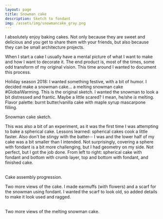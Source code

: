 ```yaml
---
layout: page
title: Snowman cake
description: Sketch to fondant
img: /assets/img/snowmancake_gray.png
---
```


I absolutely enjoy baking cakes. Not only because they are sweet and delicious and you get to share them with your friends, but also because they can be small architecture projects.

When I start a cake I usually have a mental picture of what I want to make and how I want to decorate it. The end product is, most of the times, some odd transform of my original vision. This time around I wanted to document this process.

 Holiday season 2018: I wanted something festive, with a bit of humor. I decided make a snowman cake... a melting snowman cake #GlobalWarming. This is the original sketch. I wanted the snowman to look a bit distressed and frantic. Maybe a little scared? I mean, he/she *is* melting. Flavor palette: burnt butter/vanilla cake with maple syrup mascarpone filling.

 <div class="img_col">
     <img class="col three left" src="{{ site.baseurl }}/assets/img/sketch_snowm.png" alt="" title="example image"/>
 </div>
 <div class="col three caption">
     Snowman cake sketch.
 </div>

This was also a bit of an experiment, as it was the first time I was attempting to bake a spherical cake. Lessons learned: spherical cakes cook a little faster. Also don't be stingy with the batter-- I was and the lower half of my cake was a bit smaller than I intended. Not surprisingly, covering a sphere with fondant is a bit more challenging, but I had geometry on my side. Not perfect, but I got the job done. From left to right: spherical cake with fondant and bottom with crumb layer, top and bottom with fondant, and finished cake.
<div class="img_row">
    <img class="col one left" src="{{ site.baseurl }}/assets/img/snowm_1c.jpg" alt="" title="example image"/>
    <img class="col one left" src="{{ site.baseurl }}/assets/img/snowm_2c.jpg" alt="" title="example image"/>
    <img class="col one left" src="{{ site.baseurl }}/assets/img/snowm_3c.jpg" alt="" title="example image"/>
</div>
<div class="col three caption">
    Cake assembly progression.
</div>

Two more views of the cake. I made earmuffs (with flowers) and a scarf for the snowman using fondant. I wanted the scarf to look old, so added details to make it look used and ragged.
<div class="img_row">
    <img class="col one left" src="{{ site.baseurl }}/assets/img/snowm_4c.jpg" alt="" title="example image"/>
    <img class="col two left" src="{{ site.baseurl }}/assets/img/snowm_5c.jpg" alt="" title="example image"/>
</div>
<div class="col three caption">
    Two more views of the melting snowman cake.
</div>
